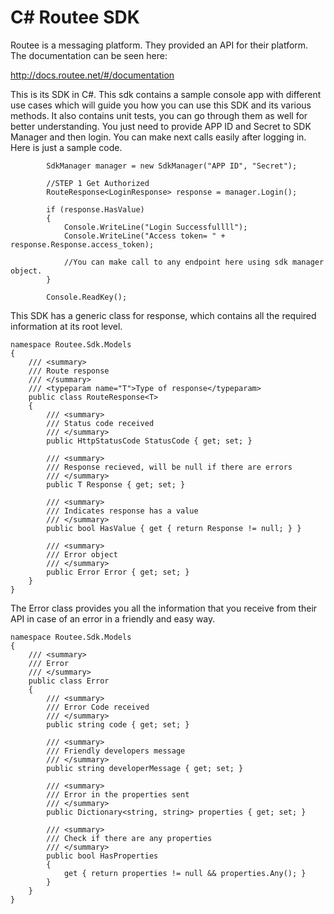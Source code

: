 # C# Routee SDK
 
Routee is a messaging platform. They provided an API for their platform. The documentation can be seen here:
 
http://docs.routee.net/#/documentation

This is its SDK in C#. This sdk contains a sample console app with different use cases which will guide you how you can use this SDK and its various methods. It also contains unit tests, you can go through them as well for better understanding. You just need to provide APP ID and Secret to SDK Manager and then login. You can make next calls easily after logging in. Here is just a sample code.

            SdkManager manager = new SdkManager("APP ID", "Secret");

            //STEP 1 Get Authorized
            RouteResponse<LoginResponse> response = manager.Login();
            
            if (response.HasValue)
            {
                Console.WriteLine("Login Successfullll");
                Console.WriteLine("Access token= " + response.Response.access_token);
                
                //You can make call to any endpoint here using sdk manager object.
            }

            Console.ReadKey();
            
This SDK has a generic class for response, which contains all the required information at its root level.


    namespace Routee.Sdk.Models
    {
        /// <summary>
        /// Route response
        /// </summary>
        /// <typeparam name="T">Type of response</typeparam>
        public class RouteResponse<T>
        {
            /// <summary>
            /// Status code received
            /// </summary>
            public HttpStatusCode StatusCode { get; set; }
    
            /// <summary>
            /// Response recieved, will be null if there are errors
            /// </summary>
            public T Response { get; set; }
    
            /// <summary>
            /// Indicates response has a value
            /// </summary>
            public bool HasValue { get { return Response != null; } }
    
            /// <summary>
            /// Error object
            /// </summary>
            public Error Error { get; set; }
        }
    }

The Error class provides you all the information that you receive from their API in case of an error in a friendly and easy way.

    namespace Routee.Sdk.Models
    {
        /// <summary>
        /// Error
        /// </summary>
        public class Error
        {
            /// <summary>
            /// Error Code received
            /// </summary>
            public string code { get; set; }
    
            /// <summary>
            /// Friendly developers message
            /// </summary>
            public string developerMessage { get; set; }
    
            /// <summary>
            /// Error in the properties sent
            /// </summary>
            public Dictionary<string, string> properties { get; set; }
    
            /// <summary>
            /// Check if there are any properties
            /// </summary>
            public bool HasProperties
            {
                get { return properties != null && properties.Any(); }
            }
        }
    }

